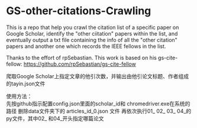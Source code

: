 # GS-other-citations-Crawling
This is a repo that help you crawl the citation list of a specific paper on Google Scholar, identify the "other ciitation" papers within the list, and eventually output a txt file containing the info of all the "other citation" papers and another one which records the IEEE fellows in the list.

Thanks to the effort of rpSebastian.
This work is based on his gs-cite-fellow:  https://github.com/rpSebastian/gs-cite-fellow




爬取Google Scholar上指定文章的他引次数，并输出由他引论文标题、作者组成的tayin.json文件

使用方法：  
先按github指示配置config.json里面的scholar_id和 chromedriver.exe在系统的路径
删除data文件夹下的 articles_id_0.json 文件
再依次执行01_ 02_ 03_ 04_的py文件，其中02_ 和04_开头指定哪篇论文
